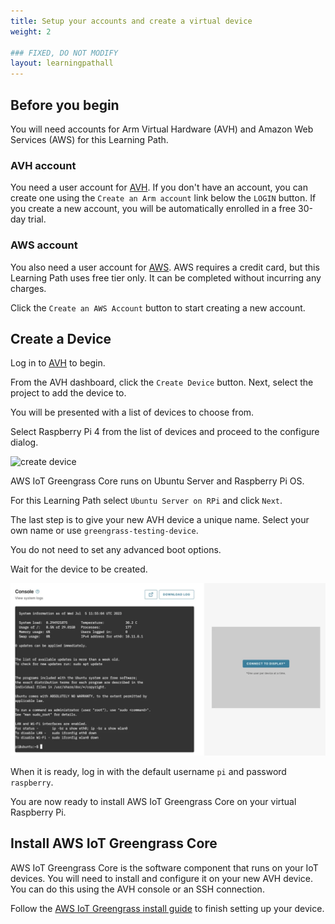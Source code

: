 ```yaml
---
title: Setup your accounts and create a virtual device
weight: 2

### FIXED, DO NOT MODIFY
layout: learningpathall
---
```


## Before you begin

You will need accounts for Arm Virtual Hardware (AVH) and Amazon Web Services (AWS) for this Learning Path.

### AVH account 

You need a user account for [AVH](https://app.avh.arm.com/). If you don't have an account, you can create one using the `Create an Arm account` link below the `LOGIN` button. If you create a new account, you will be automatically enrolled in a free 30-day trial. 

### AWS account

You also need a user account for [AWS](https://aws.amazon.com). AWS requires a credit card, but this Learning Path uses free tier only. It can be completed without incurring any charges.

Click the `Create an AWS Account` button to start creating a new account.

## Create a Device

Log in to [AVH](https://app.avh.arm.com/) to begin.

From the AVH dashboard, click the `Create Device` button. Next, select the project to add the device to. 

You will be presented with a list of devices to choose from. 

Select Raspberry Pi 4 from the list of devices and proceed to the configure dialog. 

![create device](./create_device.png)

AWS IoT Greengrass Core runs on Ubuntu Server and Raspberry Pi OS. 

For this Learning Path select `Ubuntu Server on RPi` and click `Next`.

The last step is to give your new AVH device a unique name. Select your own name or use `greengrass-testing-device`.

You do not need to set any advanced boot options.

Wait for the device to be created. 

![device ready](device_ready.webp)

 When it is ready, log in with the default username `pi` and password `raspberry`.

You are now ready to install AWS IoT Greengrass Core on your virtual Raspberry Pi.

## Install AWS IoT Greengrass Core

AWS IoT Greengrass Core is the software component that runs on your IoT devices. You will need to install and configure it on your new AVH device. You can do this using the AVH console or an SSH connection.

Follow the [AWS IoT Greengrass install guide](/install-guides/aws-greengrass-v2/) to finish setting up your device.

